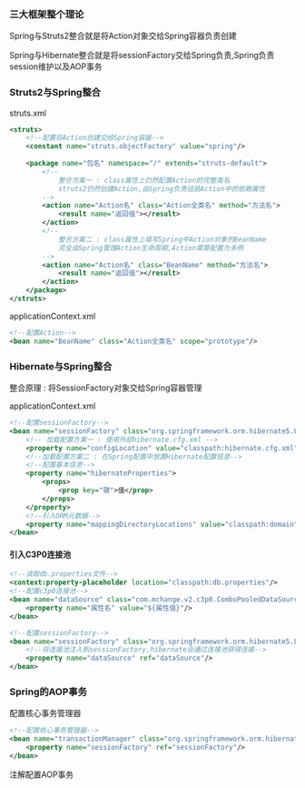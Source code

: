 ### 三大框架整个理论

Spring与Struts2整合就是将Action对象交给Spring容器负责创建

Spring与Hibernate整合就是将sessionFactory交给Spring负责,Spring负责session维护以及AOP事务

### Struts2与Spring整合

struts.xml

```xml
<struts>
    <!--配置将Action创建交给Spring容器-->
    <constant name="struts.objectFactory" value="spring"/>
  
    <package name="包名" namespace="/" extends="struts-default">
        <!--
            整合方案一 : class属性上仍然配置Action的完整类名
            struts2仍然创建Action,由Spring负责组装Action中的依赖属性
        -->
        <action name="Action名" class="Action全类名" method="方法名">
            <result name="返回值"></result>
        </action>
        <!--
			整合方案二 : class属性上填写Spring中Action对象的BeanName
			完全由Spring管理Action生命周期,Action需要配置为多例
		-->
        <action name="Action名" class="BeanName" method="方法名">
            <result name="返回值"></result>
        </action>
    </package>
</struts>
```

applicationContext.xml

```xml
<!--配置Action-->
<bean name="BeanName" class="Action全类名" scope="prototype"/>
```

### Hibernate与Spring整合

整合原理 : 将SessionFactory对象交给Spring容器管理

applicationContext.xml

```xml
<!--配置sessionFactory-->
<bean name="sessionFactory" class="org.springframework.orm.hibernate5.LocalSessionFactoryBean">
	<!-- 加载配置方案一 : 使用外部hibernate.cfg.xml -->
	<property name="configLocation" value="classpath:hibernate.cfg.xml"/>
	<!--加载配置方案二 : 在Spring配置中放置Hibernate配置信息-->
	<!--配置基本信息-->
	<property name="hibernateProperties">
		<props>
			<prop key="键">值</prop>
        </props>
    </property>
    <!--引入ORM元数据-->
    <property name="mappingDirectoryLocations" value="classpath:domain"/>
</bean>
```

#### 引入C3P0连接池

```xml
<!--读取db.properties文件-->
<context:property-placeholder location="classpath:db.properties"/>
<!--配置c3p0连接池-->
<bean name="dataSource" class="com.mchange.v2.c3p0.ComboPooledDataSource">
	<property name="属性名" value="${属性值}"/>
</bean>

<!--配置sessionFactory-->
<bean name="sessionFactory" class="org.springframework.orm.hibernate5.LocalSessionFactoryBean">
	<!--将连接池注入到sessionFactory,hibernate会通过连接池获得连接-->
    <property name="dataSource" ref="dataSource"/>
</bean>
```

### Spring的AOP事务

配置核心事务管理器

```xml
<!--配置核心事务管理器-->
<bean name="transactionManager" class="org.springframework.orm.hibernate5.HibernateTransactionManager">
	<property name="sessionFactory" ref="sessionFactory"/>
</bean>
```



注解配置AOP事务